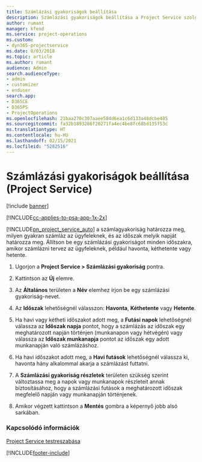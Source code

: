 ```yaml
---
title: Számlázási gyakoriságok beállítása
description: Számlázási gyakoriságok beállítása a Project Service szolgáltatásban
author: rumant
manager: kfend
ms.service: project-operations
ms.custom:
- dyn365-projectservice
ms.date: 8/03/2018
ms.topic: article
ms.author: rumant
audience: Admin
search.audienceType:
- admin
- customizer
- enduser
search.app:
- D365CE
- D365PS
- ProjectOperations
ms.openlocfilehash: 21baa270c307aaee584d6ea1c6d133a48dcbe485
ms.sourcegitcommit: fa32b1893286f20271fa4ec4be8fc68bd135f53c
ms.translationtype: HT
ms.contentlocale: hu-HU
ms.lasthandoff: 02/15/2021
ms.locfileid: "5282516"
---
```

# <a name="set-up-invoice-frequencies-project-service"></a>Számlázási gyakoriságok beállítása (Project Service)

[!include [banner](../includes/psa-now-project-operations.md)]

[!INCLUDE[cc-applies-to-psa-app-1x-2x](../includes/cc-applies-to-psa-app-1x-2x.md)]

[!INCLUDE[pn_project_service_auto](../includes/pn-project-service-auto.md)] a számlagyakoriság határozza meg, milyen gyakran számláz az ügyfeleknek, és az időszak melyik napját határozza meg. Állítson be egy számlázási gyakoriságot minden időszakra, amikor számlázni tervez az ügyfeleknek, például havonta, kéthetente vagy hetente.  
  
1.  Ugorjon a **Project Service > Számlázási gyakoriság** pontra.  
  
2.  Kattintson az **Új** elemre.  
  
3.  Az **Általános** területen a **Név** elemhez írjon be egy számlázási gyakoriság-nevet.  
  
4.  Az **Időszak** lehetőségnél válasszon: **Havonta**, **Kéthetente** vagy **Hetente**.  
  
5.  Ha havi vagy kétheti időszakot adott meg, a **Futási napok** lehetőségnél válassza az **Időszak napja** pontot, hogy a számlázás az időszak egy meghatározott napján történjen (munkanapon vagy hétvégén) vagy válassza az **Időszak munkanapja** pontot az időszak egy adott munkanapján való számlázáshoz.  
  
6.  Ha havi időszakot adott meg, a **Havi futások** lehetőségnél válassza ki, havonta hány alkalommal akarja a számlázást futtatni.  
  
7.  A **Számlázási gyakoriság részletek** területen szükség szerint változtassa meg a napok vagy munkanapok részleteit annak biztosításához, hogy a számlázási futások a meghatározott időszak megfelelő napján vagy munkanapján történjenek.  
  
8.  Amikor végzett kattintson a **Mentés** gombra a képernyő jobb alsó sarkában.  
  
### <a name="see-also"></a>Kapcsolódó információk  
 [Project Service testreszabása](../psa/configure.md)


[!INCLUDE[footer-include](../includes/footer-banner.md)]